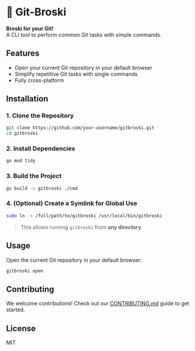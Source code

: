 # 🐙 Git-Broski

**Broski for your Git!**  
A CLI tool to perform common Git tasks with simple commands.

## Features

- Open your current Git repository in your default browser
- Simplify repetitive Git tasks with single commands
- Fully cross-platform

## Installation

### 1. Clone the Repository
```bash
git clone https://github.com/your-username/gitbroski.git
cd gitbroski
```

### 2. Install Dependencies
```bash
go mod tidy
```

### 3. Build the Project
```bash
go build -o gitbroski ./cmd
```

### 4. (Optional) Create a Symlink for Global Use
```bash
sudo ln -s /full/path/to/gitbroski /usr/local/bin/gitbroski
```
> This allows running `gitbroski` from **any directory**.

## Usage
Open the current Git repository in your default browser:

```bash
gitbroski open
```

## Contributing
We welcome contributions! Check out our [CONTRIBUTING.md](CONTRIBUTING.md) guide to get started.

## License
MIT

